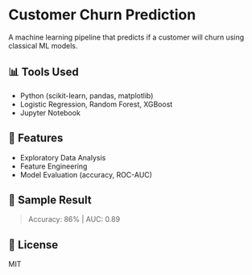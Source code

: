 # Customer Churn Prediction

A machine learning pipeline that predicts if a customer will churn using classical ML models.

## 📊 Tools Used
- Python (scikit-learn, pandas, matplotlib)
- Logistic Regression, Random Forest, XGBoost
- Jupyter Notebook

## 🧪 Features
- Exploratory Data Analysis
- Feature Engineering
- Model Evaluation (accuracy, ROC-AUC)
## 🧾 Sample Result
> Accuracy: 86% | AUC: 0.89

## 📜 License
MIT